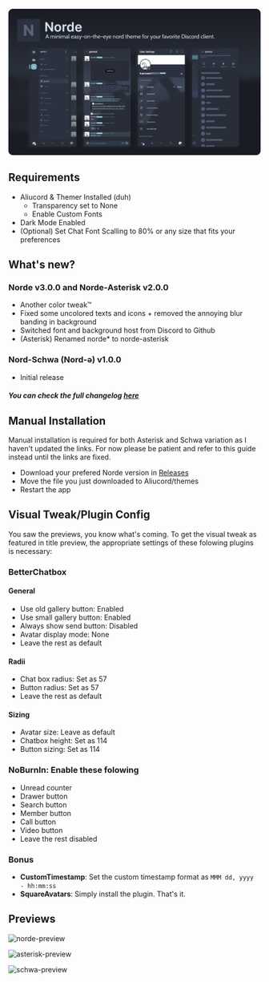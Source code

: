 ![title-preview](previews/title.png)

## Requirements
- Aliucord & Themer Installed (duh)
  - Transparency set to None
  - Enable Custom Fonts
- Dark Mode Enabled
- (Optional) Set Chat Font Scalling to 80% or any size that fits your preferences

## What's new?
### Norde v3.0.0 and Norde-Asterisk v2.0.0
- Another color tweak™
- Fixed some uncolored texts and icons + removed the annoying blur banding in background
- Switched font and background host from Discord to Github
- (Asterisk) Renamed norde* to norde-asterisk
### Nord-Schwa (Nord-ə) v1.0.0
- Initial release
##### You can check the full changelog [here](https://github.com/kartoflu/norde/blob/main/CHANGELOG.md)

## Manual Installation
Manual installation is required for both Asterisk and Schwa variation as I haven't updated the links. For now please be patient and refer to this guide instead until the links are fixed.
<!-- Having troubles with regular installation? You can refer to this guide instead! (Don't worry, it's not even that complicated) -->
- Download your prefered Norde version in [Releases](https://github.com/kartoflu/norde/releases/tag/v1.0.0)
- Move the file you just downloaded to Aliucord/themes
- Restart the app

## Visual Tweak/Plugin Config
You saw the previews, you know what's coming. To get the visual tweak as featured in title preview, the appropriate settings of these folowing plugins is necessary:
### BetterChatbox
#### General
- Use old gallery button: Enabled
- Use small gallery button: Enabled
- Always show send button: Disabled
- Avatar display mode: None
- Leave the rest as default

#### Radii
- Chat box radius: Set as 57
- Button radius: Set as 57
- Leave the rest as default

#### Sizing
- Avatar size: Leave as default
- Chatbox height: Set as 114
- Button sizing: Set as 114

### NoBurnIn: Enable these folowing
- Unread counter
- Drawer button
- Search button
- Member button
- Call button
- Video button
- Leave the rest disabled

### Bonus
- **CustomTimestamp**: Set the custom timestamp format as `MMM dd, yyyy - hh:mm:ss`
- **SquareAvatars**: Simply install the plugin. That's it.

## Previews
![norde-preview](https://raw.githubusercontent.com/kartoflu/norde/main/previews/norde-preview.png)

![asterisk-preview](https://raw.githubusercontent.com/kartoflu/norde/main/previews/asterisk-preview.png)

![schwa-preview](https://raw.githubusercontent.com/kartoflu/norde/main/previews/schwa-preview.png)

<!-- pshh, wanna know a fact? i barely used the actual nord color pallete in the making of norde, asterisk and even schwa. in other words, i made a set of rip-off nord themes and you all fell for it (kekw) -->
